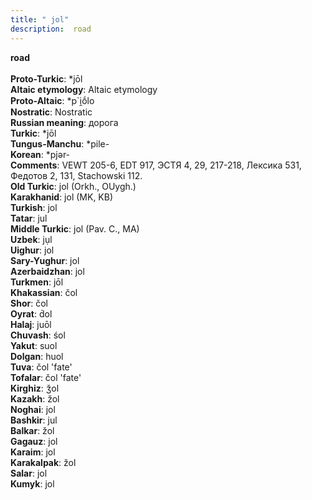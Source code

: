 ```yaml
---
title: " jol"
description:  road
---
```

<p data-pagefind-weight="0.5">
<strong> road</strong><br><br>
<strong>Proto-Turkic</strong>:  *jōl<br>
<strong>Altaic etymology</strong>:  Altaic etymology<br>
<strong> Proto-Altaic</strong>:  *p`i̯ṓlo<br>
<strong>Nostratic</strong>:  Nostratic<br>
<strong>Russian meaning</strong>:  дорога<br>
<strong>Turkic</strong>:  *jōl<br>
<strong>Tungus-Manchu</strong>:  *pile-<br>
<strong>Korean</strong>:  *pjǝr-<br>
<strong>Comments</strong>:  VEWT 205-6, EDT 917, ЭСТЯ 4, 29, 217-218, Лексика 531, Федотов 2, 131, Stachowski 112.<br>
<strong>Old Turkic</strong>:  jol (Orkh., OUygh.)<br>
<strong>Karakhanid</strong>:  jol (MK, KB)<br>
<strong>Turkish</strong>:  jol<br>
<strong>Tatar</strong>:  jul<br>
<strong>Middle Turkic</strong>:  jol (Pav. C., MA)<br>
<strong>Uzbek</strong>:  jụl<br>
<strong>Uighur</strong>:  jol<br>
<strong>Sary-Yughur</strong>:  jol<br>
<strong>Azerbaidzhan</strong>:  jol<br>
<strong>Turkmen</strong>:  jōl<br>
<strong>Khakassian</strong>:  čol<br>
<strong>Shor</strong>:  čol<br>
<strong>Oyrat</strong>:  d́ol<br>
<strong>Halaj</strong>:  juōl<br>
<strong>Chuvash</strong>:  śol<br>
<strong>Yakut</strong>:  suol<br>
<strong>Dolgan</strong>:  huol<br>
<strong>Tuva</strong>:  čol 'fate'<br>
<strong>Tofalar</strong>:  čol 'fate'<br>
<strong>Kirghiz</strong>:  ǯol<br>
<strong>Kazakh</strong>:  žol<br>
<strong>Noghai</strong>:  jol<br>
<strong>Bashkir</strong>:  jul<br>
<strong>Balkar</strong>:  žol<br>
<strong>Gagauz</strong>:  jol<br>
<strong>Karaim</strong>:  jol<br>
<strong>Karakalpak</strong>:  žol<br>
<strong>Salar</strong>:  jol<br>
<strong>Kumyk</strong>:  jol<br>

</p>
